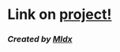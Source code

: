 # Link on [project!](https://mldx.github.io/shelter/shelter/pages/main/index.html) #

### _Created by [Mldx](https://github.com/Mldx)_ ###
